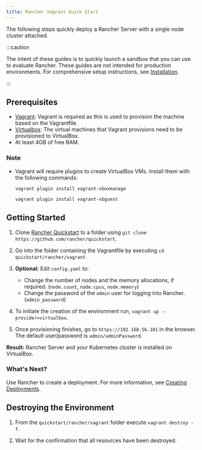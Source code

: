 ```yaml
---
title: Rancher Vagrant Quick Start
---
```


<head>
  <link rel="canonical" href="https://ranchermanager.docs.rancher.com/getting-started/quick-start-guides/deploy-rancher-manager/vagrant"/>
</head>

The following steps quickly deploy a Rancher Server with a single node cluster attached.

:::caution

The intent of these guides is to quickly launch a sandbox that you can use to evaluate Rancher. These guides are not intended for production environments. For comprehensive setup instructions, see [Installation](../../installation-and-upgrade/installation-and-upgrade.md).

:::

## Prerequisites

- [Vagrant](https://www.vagrantup.com): Vagrant is required as this is used to provision the machine based on the Vagrantfile.
- [Virtualbox](https://www.virtualbox.org): The virtual machines that Vagrant provisions need to be provisioned to VirtualBox.
- At least 4GB of free RAM.

### Note
- Vagrant will require plugins to create VirtualBox VMs. Install them with the following commands:

  `vagrant plugin install vagrant-vboxmanage`

  `vagrant plugin install vagrant-vbguest`

## Getting Started

1. Clone [Rancher Quickstart](https://github.com/rancher/quickstart) to a folder using `git clone https://github.com/rancher/quickstart`.

2. Go into the folder containing the Vagrantfile by executing `cd quickstart/rancher/vagrant`.

3. **Optional:** Edit `config.yaml` to:

    - Change the number of nodes and the memory allocations, if required. (`node.count`, `node.cpus`, `node.memory`)
    - Change the password of the `admin` user for logging into Rancher. (`admin_password`)

4. To initiate the creation of the environment run, `vagrant up --provider=virtualbox`.

5. Once provisioning finishes, go to `https://192.168.56.101` in the browser. The default user/password is `admin/adminPassword`.

**Result:** Rancher Server and your Kubernetes cluster is installed on VirtualBox.

### What's Next?

Use Rancher to create a deployment. For more information, see [Creating Deployments](../deploy-workloads/deploy-workloads.md).

## Destroying the Environment

1. From the `quickstart/rancher/vagrant` folder execute `vagrant destroy -f`.

2. Wait for the confirmation that all resources have been destroyed.
